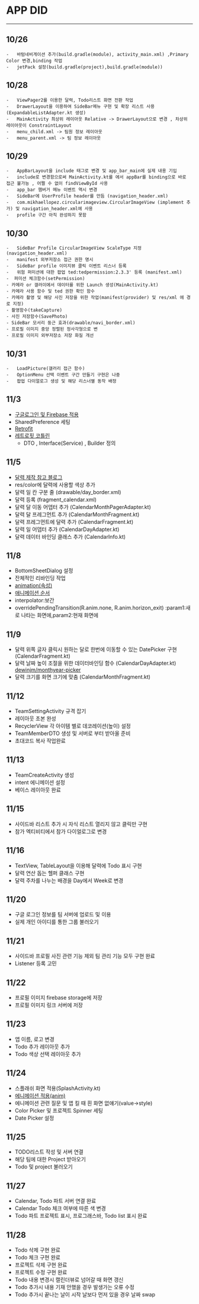 #   APP DID
---
## 10/26
    -   바텀네비게이션 추가(build.gradle(module), activity_main.xml) ,Primary Color 변경,binding 작업
    -   jetPack 설정(build.gradle(project),build.gradle(module)) 

## 10/28
    -   ViewPager2를 이용한 달력, Todo리스트 화면 전환 작업
    -   DrawerLayout을 이용하여 SideBar메뉴 구현 및 확장 리스트 사용(ExpandableListAdapter.kt 생성)
    -   MainActivity 최상위 레이아웃 Relative -> DrawerLayout으로 변경 , 차상위 레이아웃이 ConstraintLayout
    -   menu_child.xml -> 팀원 정보 레이아웃
    -   menu_parent.xml -> 팀 정보 레이아웃

## 10/29
    -   AppBarLayout을 include 태그로 변경 및 app_bar_main에 실제 내용 기입
    -   include로 변경함으로써 MainActivity.kt를 에서 appBar를 binding으로 바로 접근 불가능 , 어쩔 수 없이 findViewById 사용
    -   app_bar 햄버거 메뉴 이벤트 역시 변경
    -   SideBar에 UserProfile header를 만듬 (navigation_header.xml)
    -   com.mikhaellopez.circularimageview.CircularImageView (implement 추가) 및 navigation_header.xml에 사용
    -   profile 구간 아직 완성하지 못함

## 10/30
    -   SideBar Profile CircularImageView ScaleType 지정 (navigation_header.xml)
    -   manifest 외부저장소 접근 권한 명시
    -   SideBar profile 이미지뷰 클릭 이벤트 리스너 등록
    -   위험 퍼미션에 대한 팝업 ted:tedpermission:2.3.3' 등록 (manifest.xml)
    -  퍼미션 체크함수(setPermission)
    - 카메라 or 갤러이에서 데이터를 위한 Launch 생성(MainActivity.kt)
    - 카메라 사용 함수 및 ted 권한 확인 함수
    - 카메라 촬영 및 해당 사진 저장을 위한 작업(manifest(provider) 및 res/xml 에 경로 지정)
    - 촬영함수(takeCapture)
    - 사진 저장함수(SavePhoto)
    - SideBar 모서리 둥근 효과(drawable/navi_border.xml)
    - 프로필 이미지 중앙 정렬된 정사각형으로 변
    - 프로필 이미지 외부저장소 저장 화질 개선

## 10/31
    -   LoadPicture(갤러리 접근 함수)
    -   OptionMenu 선택 이벤트 구간 만들기 구현은 나중
    -   팝업 다이얼로그 생성 및 해당 리스너별 동작 배정

## 11/3
-   [구글로그인 및 Firebase 적용](https://ghs-dev.tistory.com/14)
- SharedPreference 세팅
-   [Retrofit](https://jaejong.tistory.com/33)
-   [레트로핏 코틀린](https://kumgo1d.tistory.com/57)
    -  DTO , Interface(Service) , Builder 정의 
    
## 11/5
-   [달력 제작 참고 블로그](https://shwoghk14.blogspot.com/2020/10/android-custom-calendar-with.html)
-   res/color에 달력에 사용할 색상 추가
-   달력 일 칸 구분 줄 (drawable/day_border.xml)
-   달력 등록 (fragment_calendar.xml)
-   달력 달 이동 어뎁터 추가 (CalendarMonthPagerAdapter.kt)
-   달력 달 프레그먼트 추가 (CalendarMonthFragment.kt)
-   달력 프레그먼트에 달력 추가 (CalendarFragment.kt)
-   달력 일 어뎁터 추가 (CalendarDayAdapter.kt)
-   달력 데이터 바인딩 클래스 추가 (CalendarInfo.kt)

## 11/8
-   BottomSheetDialog  설정
-   잔체적인 리바인딩 작업
-   [animation(속성)](https://seosh817.tistory.com/18)
-   [애니메이션 순서](https://greedy0110.tistory.com/52)
-   interpolator:보간
-   overridePendingTransition(R.anim.none, R.anim.horizon_exit) :param1:새로 나타는 화면에,param2:현재 화면에

## 11/9
-   달력 위쪽 글자 클릭시 원하는 달로 한번에 이동할 수 있는 DatePicker 구현 (CalendarFragment.kt)
-   달력 날짜 높이 조절을 위한 데이터바인딩 함수 (CalendarDayAdapter.kt) [dewinjm/monthyear-picker](https://github.com/dewinjm/monthyear-picker)
-   달력 크기를 화면 크기에 맞춤 (CalendarMonthFragment.kt)


## 11/12
-   TeamSettingActivity 규격 잡기
-   레이아웃 초본 완성
-   RecyclerView 각 아이템 별로 데코레이션(높이) 설정
-   TeamMemberDTO 생성 및 서버로 부터 받아올 준비
-   초대코드 복사 작업완료


## 11/13
-   TeamCreateActivity 생성
-   intent 에니메이션 설정
-   베이스 레이아웃 완료

## 11/15
-   사이드바 리스트 추가 시 자식 리스트 열리지 않고 클릭만 구현
-   참가 엑티비티에서 참가 다이얼로그로 변경

## 11/16
-   TextView, TableLayout을 이용해 달력에 Todo 표시 구현
-   달력 연산 돕는 헬퍼 클래스 구현
-   달력 주차를 나누는 배경을 Day에서 Week로 변경

## 11/20
-   구글 로그인 정보를 팀 서버에 업로드 및 이용
-   실제 개인 아이디를 통한 그룹 불러오기

## 11/21
-   사이드바 프로필 사진 관련 기능 제외 팀 관리 기능 모두 구현 완료
-   Listener 등록 고민

## 11/22
-   프로필 이미지 firebase storage에 저장
-   프로필 이미지 링크 서버에 저장

## 11/23
-   앱 이름, 로고 변경
-   Todo 추가 레이아웃 추가
-   Todo 색상 선택 레이아웃 추가

## 11/24
-   스플래쉬 화면 적용(SplashActivity.kt)
-   [에니메이션 적용(anim)](https://hongbeomi.medium.com/animation-splash-screen-%EB%A7%8C%EB%93%A4%EA%B8%B0-54b6d21e8bdd)
-   에니메이션 관련 질문 및 앱 킬 때 흰 화면 없얘기(value->style)
-   Color Picker 및 프로젝트 Spinner 세팅
-   Date Picker 설정

## 11/25 
-   TODO리스트 작성 및 서버 연결
-   해당 팀에 대한 Project 받아오기
-   Todo 및 project 불러오기 

## 11/27
-   Calendar, Todo 파트 서버 연결 완료
-   Calendar Todo 체크 여부에 따른 색 변경
-   Todo 파트 프로젝트 표시, 프로그래스바, Todo list 표시 완료

## 11/28
-   Todo 삭제 구현 완료
-   Todo 체크 구현 완료
-   프로젝트 삭제 구현 완료
-   프로젝트 수정 구현 완료
-   Todo 내용 변경시 캘린더뷰로 넘어갈 때 화면 갱신
-   Todo 추가시 내용 기재 안했을 경우 발생가는 오류 수정
-   Todo 추가시 끝나는 날이 시작 날보다 먼저 있을 경우 날짜 swap